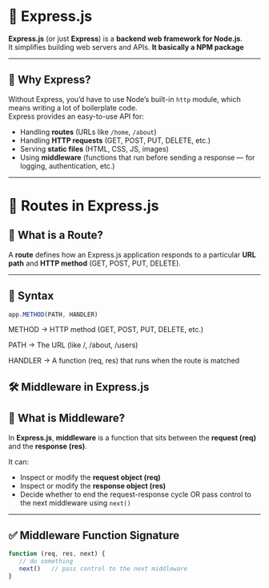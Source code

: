 # 🚀 Express.js

**Express.js** (or just **Express**) is a **backend web framework for Node.js**.  
It simplifies building web servers and APIs.
**It basically a NPM package**

---

## 🔹 Why Express?
Without Express, you’d have to use Node’s built-in `http` module, which means writing a lot of boilerplate code.  
Express provides an easy-to-use API for:


- Handling **routes** (URLs like `/home`, `/about`)
- Handling **HTTP requests** (GET, POST, PUT, DELETE, etc.)
- Serving **static files** (HTML, CSS, JS, images)
- Using **middleware** (functions that run before sending a response — for logging, authentication, etc.)

---
# 🚏 Routes in Express.js

## 🔹 What is a Route?

A **route** defines how an Express.js application responds to a particular **URL path** and **HTTP method** (GET, POST, PUT, DELETE).

---

## 🔹 Syntax
```js
app.METHOD(PATH, HANDLER)

```

METHOD → HTTP method (GET, POST, PUT, DELETE, etc.)

PATH → The URL (like /, /about, /users)

HANDLER → A function (req, res) that runs when the route is matched


## 🛠️ Middleware in Express.js

## 🔹 What is Middleware?
In **Express.js**, **middleware** is a function that sits between the **request (req)** and the **response (res)**.  

It can:  
- Inspect or modify the **request object (req)**  
- Inspect or modify the **response object (res)**  
- Decide whether to end the request-response cycle OR pass control to the next middleware using `next()`  

---

## ✅ Middleware Function Signature
```js
function (req, res, next) {
   // do something
   next()   // pass control to the next middleware
}
